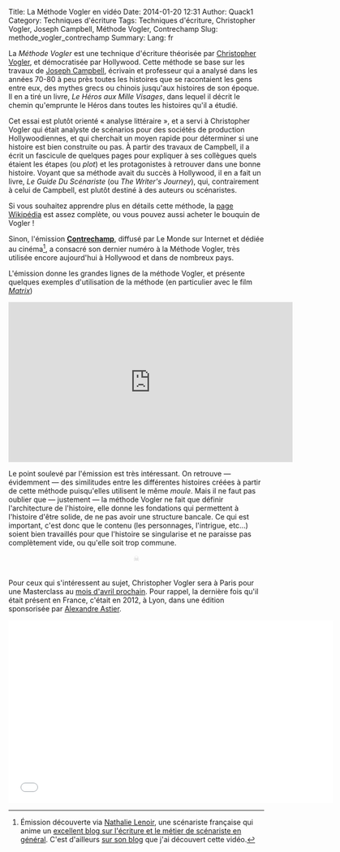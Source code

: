 Title: La Méthode Vogler en vidéo
Date: 2014-01-20 12:31
Author: Quack1
Category: Techniques d'écriture
Tags: Techniques d'écriture, Christopher Vogler, Joseph Campbell, Méthode Vogler, Contrechamp
Slug: methode_vogler_contrechamp
Summary: 
Lang: fr

La _Méthode Vogler_ est une technique d'écriture théorisée par [Christopher Vogler](http://fr.wikipedia.org/wiki/Christopher_Vogler), et démocratisée par Hollywood. Cette méthode se base sur les travaux de [Joseph Campbell](http://fr.wikipedia.org/wiki/Joseph_Campbell), écrivain et professeur qui a analysé dans les années 70-80 à peu près toutes les histoires que se racontaient les gens entre eux, des mythes grecs ou chinois jusqu'aux histoires de son époque. Il en a tiré un livre, _Le Héros aux Mille Visages_, dans lequel il décrit le chemin qu'emprunte le Héros dans toutes les histoires qu'il a étudié. 

Cet essai est plutôt orienté « analyse littéraire », et a servi à Christopher Vogler qui était analyste de scénarios pour des sociétés de production Hollywoodiennes, et qui cherchait un moyen rapide pour déterminer si une histoire est bien construite ou pas. À partir des travaux de Campbell, il a écrit un fascicule de quelques pages pour expliquer à ses collègues quels étaient les étapes (ou _plot_) et les protagonistes à retrouver dans une bonne histoire. Voyant que sa méthode avait du succès à Hollywood, il en a fait un livre, _Le Guide Du Scénariste_ (ou _The Writer's Journey_), qui, contrairement à celui de Campbell, est plutôt destiné à des auteurs ou scénaristes.

Si vous souhaitez apprendre plus en détails cette méthode, la [page Wikipédia](http://fr.wikipedia.org/wiki/Monomythe) est assez complète, ou vous pouvez aussi acheter le bouquin de Vogler !

Sinon, l'émission [**Contrechamp**](http://www.lemonde.fr/contrechamp/), diffusé par Le Monde sur Internet et dédiée au cinéma[^1], a consacré son dernier numéro à la Méthode Vogler, très utilisée encore aujourd'hui à Hollywood et dans de nombreux pays.

L'émission donne les grandes lignes de la méthode Vogler, et présente quelques exemples d'utilisation de la méthode (en particulier avec le film [_Matrix_](http://fr.wikipedia.org/Matrix))

<div align="center"><iframe frameborder="0" width="560" height="315" src="http://www.dailymotion.com/embed/video/xyj1ur" allowfullscreen></iframe><br /><a href="http://www.dailymotion.com/video/xyj1ur_macguffin-heros-de-l-ombre-de-milliers-de-films_shortfilms" target="_blank"></a></i></div>

Le point soulevé par l'émission est très intéressant. On retrouve — évidemment — des similitudes entre les différentes histoires créées à partir de cette méthode puisqu'elles utilisent le même _moule_. Mais il ne faut pas oublier que — justement — la méthode Vogler ne fait que définir l'architecture de l'histoire, elle donne les fondations qui permettent à l'histoire d'être solide, de ne pas avoir une structure bancale. Ce qui est important, c'est donc que le contenu (les personnages, l'intrigue, etc...) soient bien travaillés pour que l'histoire se singularise et ne paraisse pas complètement vide, ou qu'elle soit trop commune.

<div align="center" style="color:#ccc;">☠</div> &nbsp;

Pour ceux qui s'intéressent au sujet, Christopher Vogler sera à Paris pour une Masterclass au [mois d'avril prochain](http://www.dixit.fr/formation-dixit-masterclass-les-outils-de-la-narration-dirigee-par-christopher-vogler-26-2.html). Pour rappel, la dernière fois qu'il était présent en France, c'était en 2012, à Lyon, dans une édition sponsorisée par [Alexandre Astier](https://twitter.com/sgtpembry "@sgtpembry sur Twitter").

<div align="center"><iframe width="640" height="360" src="//www.youtube.com/embed/UgbyBlao_kU?list=PLCLfArsEffuPDnRx300qXshCU6A4jgF6Y" frameborder="0" allowfullscreen></iframe></div>

[^1]: Émission découverte via [Nathalie Lenoir](https://twitter.com/Nathalie_Lenoir "@Nathalie_Lenoir sur Twitter"), une scénariste française qui anime un [excellent blog sur l'écriture et le métier de scénariste en général](http://www.scenario-buzz.com). C'est d'ailleurs [sur son blog](http://www.scenario-buzz.com/2014/01/20/le-mythe-du-heros-une-recette-eculee/) que j'ai découvert cette vidéo.